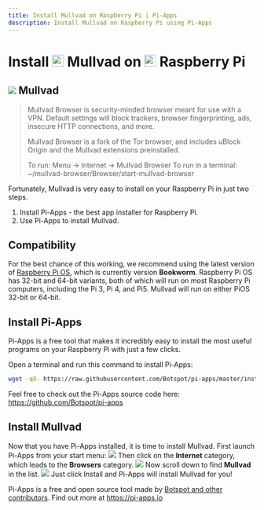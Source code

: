 ```yaml
---
title: Install Mullvad on Raspberry Pi | Pi-Apps
description: Install Mullvad on Raspberry Pi using Pi-Apps
---
```

<div class="simple-install-content content">

# Install <img src="/img/app-icons/Mullvad/icon-64.png" height=24> Mullvad on <img src=/img/other-icons/raspberrypi-icon.svg height=24> Raspberry Pi

## <img src="/img/app-icons/Mullvad/icon-64.png"> Mullvad
> Mullvad Browser is security-minded browser meant for use with a VPN.
> Default settings will block trackers, browser fingerprinting, ads, insecure HTTP connections, and more.
> 
> Mullvad Browser is a fork of the Tor browser, and includes uBlock Origin and the Mullvad extensions preinstalled.
> 
> To run: Menu -> Internet -> Mullvad Browser
> To run in a terminal: ~/mullvad-browser/Browser/start-mullvad-browser

Fortunately, Mullvad is very easy to install on your Raspberry Pi in just two steps.
1. Install Pi-Apps - the best app installer for Raspberry Pi.
2. Use Pi-Apps to install Mullvad.
</div>
<div class="simple-install-content content">

## Compatibility
For the best chance of this working, we recommend using the latest version of [Raspberry Pi OS](https://www.raspberrypi.com/software/), which is currently version **Bookworm**.
Raspberry Pi OS has 32-bit and 64-bit variants, both of which will run on most Raspberry Pi computers, including the Pi 3, Pi 4, and Pi5.
Mullvad will run on either PiOS 32-bit or 64-bit.
</div>
<div class="simple-install-content content">

## Install Pi-Apps

Pi-Apps is a free tool that makes it incredibly easy to install the most useful programs on your Raspberry Pi with just a few clicks.

Open a terminal and run this command to install Pi-Apps:
```bash
wget -qO- https://raw.githubusercontent.com/Botspot/pi-apps/master/install | bash
```
Feel free to check out the Pi-Apps source code here: https://github.com/Botspot/pi-apps
</div>
<div class="simple-install-content content">

## Install Mullvad

Now that you have Pi-Apps installed, it is time to install Mullvad.
First launch Pi-Apps from your start menu:
<img src="/img/start-menu.png">
Then click on the <b>Internet</b> category, which leads to the <b>Browsers</b> category.
<img src="/img/category-selections/Browsers.png">
Now scroll down to find <b>Mullvad</b> in the list.
<img src="/img/app-icons/Mullvad/app-selection.png">
Just click Install and Pi-Apps will install Mullvad for you!
</div>
<div class="simple-install-content content">

Pi-Apps is a free and open source tool made by [Botspot and other contributors](/about/#contributors). Find out more at https://pi-apps.io
</div>
